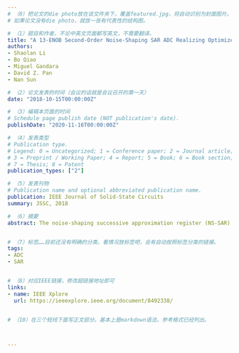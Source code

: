 ```yaml
---
# （0）把论文的die photo放在该文件夹下，覆盖featured.jpg，将自动识别为封面图片。
# 如果论文没有die photo，就放一张有代表性的结构图。

# （1）题目和作者，不论中英文页面都写英文，不需要翻译。
title: "A 13-ENOB Second-Order Noise-Shaping SAR ADC Realizing Optimized NTF Zeros Using the Error-Feedback Structure"
authors:
- Shaolan Li
- Bo Qiao
- Miguel Gandara
- David Z. Pan
- Nan Sun

# （2）论文发表的时间（会议的话就是会议召开的第一天）
date: "2018-10-15T00:00:00Z"

# （3）编辑本页面的时间
# Schedule page publish date (NOT publication's date).
publishDate: "2020-11-16T00:00:00Z"

# （4）发表类型
# Publication type.
# Legend: 0 = Uncategorized; 1 = Conference paper; 2 = Journal article;
# 3 = Preprint / Working Paper; 4 = Report; 5 = Book; 6 = Book section;
# 7 = Thesis; 8 = Patent
publication_types: ["2"]

# （5）发表刊物
# Publication name and optional abbreviated publication name.
publication: IEEE Journal of Solid-State Circuits
summary: JSSC, 2018

# （6）摘要
abstract: The noise-shaping successive approximation register (NS-SAR) analog-to-digital converter (ADC) is an emerging hybrid architecture that achieves high resolution and power efficiency simultaneously by combining the merits of the SAR ADC and the ?? ADC. Most prior works adopting the cascaded integrator feed-forward (CIFF) structure demonstrate inefficiency in realizing optimized noise transfer function (NTF). This paper presents a second-order NS-SAR ADC employing the error-feedback (EF) structure to realize complex NTF zeros for noise-shaping enhancement with the minimum modification to a standard SAR. It implements a low-power scaling-friendly EF path by using a passive finite impulse response (FIR) and a comparator-reused dynamic amplifier with process-voltage-temperature (PVT) tracking background calibration. Fabricated in 40-nm CMOS, the prototype chip consumes 84 μW when operating at 10 MS/s. The NS-SAR achieves peak Schreier FoM of 178 dB with 79-dB signal to noise and distortion ratio (SNDR) at an oversampling ratio (OSR) of 8.


# （7）标签……目前还没有明确的分类。看情况放标签吧，会有自动按照标签分类的链接。
tags:
- ADC
- SAR


# （8）对应IEEE链接，修改超链接地址即可
links:
- name: IEEE Xplore
  url: https://ieeexplore.ieee.org/document/8492338/


# （10）在三个短线下面写正文部分。基本上是markdown语法，参考格式已经列出。



---
```

